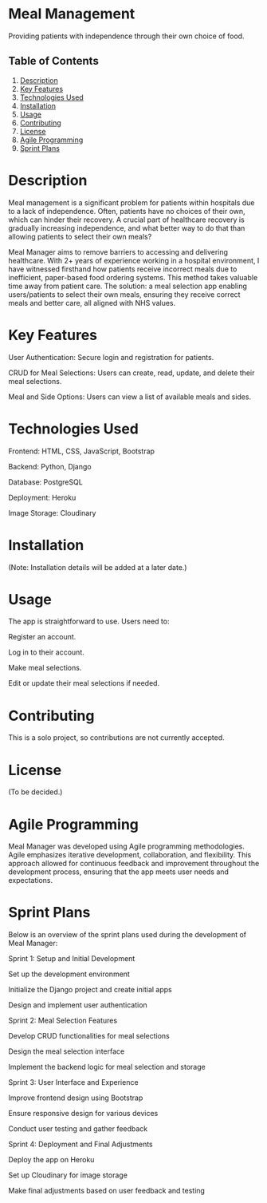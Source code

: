 # Meal Management

Providing patients with independence through their own choice of food.

## Table of Contents
1. [Description](#description)
2. [Key Features](#key-features)
3. [Technologies Used](#technologies-used)
4. [Installation](#installation)
5. [Usage](#usage)
6. [Contributing](#contributing)
7. [License](#license)
8. [Agile Programming](#agile-programming)
9. [Sprint Plans](#sprint-plans)

# Description
Meal management is a significant problem for patients within hospitals due to a lack of independence. Often, patients have no choices of their own, which can hinder their recovery. A crucial part of healthcare recovery is gradually increasing independence, and what better way to do that than allowing patients to select their own meals?

Meal Manager aims to remove barriers to accessing and delivering healthcare. With 2+ years of experience working in a hospital environment, I have witnessed firsthand how patients receive incorrect meals due to inefficient, paper-based food ordering systems. This method takes valuable time away from patient care. The solution: a meal selection app enabling users/patients to select their own meals, ensuring they receive correct meals and better care, all aligned with NHS values.

# Key Features
User Authentication: Secure login and registration for patients.

CRUD for Meal Selections: Users can create, read, update, and delete their meal selections.

Meal and Side Options: Users can view a list of available meals and sides.

# Technologies Used
Frontend: HTML, CSS, JavaScript, Bootstrap

Backend: Python, Django

Database: PostgreSQL

Deployment: Heroku

Image Storage: Cloudinary

# Installation
(Note: Installation details will be added at a later date.)


# Usage
The app is straightforward to use. Users need to:

Register an account.

Log in to their account.

Make meal selections.

Edit or update their meal selections if needed.

# Contributing
This is a solo project, so contributions are not currently accepted.

# License
(To be decided.)

# Agile Programming
Meal Manager was developed using Agile programming methodologies. Agile emphasizes iterative development, collaboration, and flexibility. This approach allowed for continuous feedback and improvement throughout the development process, ensuring that the app meets user needs and expectations.

# Sprint Plans
Below is an overview of the sprint plans used during the development of Meal Manager:

Sprint 1: Setup and Initial Development

Set up the development environment

Initialize the Django project and create initial apps

Design and implement user authentication

Sprint 2: Meal Selection Features

Develop CRUD functionalities for meal selections

Design the meal selection interface

Implement the backend logic for meal selection and storage

Sprint 3: User Interface and Experience

Improve frontend design using Bootstrap

Ensure responsive design for various devices

Conduct user testing and gather feedback

Sprint 4: Deployment and Final Adjustments

Deploy the app on Heroku

Set up Cloudinary for image storage

Make final adjustments based on user feedback and testing

